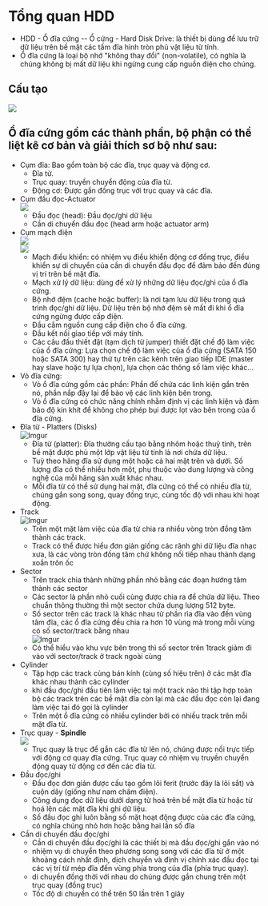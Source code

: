 # Tổng quan HDD

* HDD - Ổ đĩa cứng -- Ổ cứng - Hard Disk Drive: là thiết bị dùng để lưu trữ dữ liệu trên bề mặt các tấm đĩa hình tròn phủ vật liệu từ tính.
* Ổ đĩa cứng là loại bộ nhớ "không thay đổi" (non-volatile), có nghĩa là chúng không bị mất dữ liệu khi ngừng cung cấp nguồn điện cho chúng.
## Cấu tạo
![](http://static.wixstatic.com/media/1e8d46_fec2ba0047184789a75d070c53db3061~mv2.gif)
## Ổ đĩa cứng gồm các thành phần, bộ phận có thể liệt kê cơ bản và giải thích sơ bộ như sau:
* Cụm đĩa: Bao gồm toàn bộ các đĩa, trục quay và động cơ.
    * Đĩa từ.
    * Trục quay: truyền chuyển động của đĩa từ.
    * Động cơ: Được gắn đồng trục với trục quay và các đĩa.
* Cụm đầu đọc-Actuator</br>![](https://static.wixstatic.com/media/1e8d46_67c6a284c146484e96658e648671dfa7~mv2.gif)
    * Đầu đọc (head): Đầu đọc/ghi dữ liệu
    * Cần di chuyển đầu đọc (head arm hoặc actuator arm)
* Cụm mạch điện</br>![](https://ae01.alicdn.com/kf/Hc1a254653ec940c2930971169364333eA/hard-drive-parts-PCB-logic-board-printed-circuit-board-100802503-REV-A-2504-G-for-Seagate.jpg)</br>![](https://bizweb.dktcdn.net/thumb/1024x1024/100/342/841/products/img-0621-2.jpg?v=1602922641437)
    * Mạch điều khiển: có nhiệm vụ điều khiển động cơ đồng trục, điều khiển sự di chuyển của cần di chuyển đầu đọc để đảm bảo đến đúng vị trí trên bề mặt đĩa.
    * Mạch xử lý dữ liệu: dùng để xử lý những dữ liệu đọc/ghi của ổ đĩa cứng.
    * Bộ nhớ đệm (cache hoặc buffer): là nơi tạm lưu dữ liệu trong quá trình đọc/ghi dữ liệu. Dữ liệu trên bộ nhớ đệm sẽ mất đi khi ổ đĩa cứng ngừng được cấp điện.
    * Đầu cắm nguồn cung cấp điện cho ổ đĩa cứng.
    * Đầu kết nối giao tiếp với máy tính.
    * Các cầu đấu thiết đặt (tạm dịch từ jumper) thiết đặt chế độ làm việc của ổ đĩa cứng: Lựa chọn chế độ làm việc của ổ đĩa cứng (SATA 150 hoặc SATA 300) hay thứ tự trên các kênh trên giao tiếp IDE (master hay slave hoặc tự lựa chọn), lựa chọn các thông số làm việc khác...
* Vỏ đĩa cứng:
    * Vỏ ổ đĩa cứng gồm các phần: Phần đế chứa các linh kiện gắn trên nó, phần nắp đậy lại để bảo vệ các linh kiện bên trong.
    * Vỏ ổ đĩa cứng có chức năng chính nhằm định vị các linh kiện và đảm bảo độ kín khít để không cho phép bụi được lọt vào bên trong của ổ đĩa cứng.
* Đĩa từ - Platters (Disks)</br>![Imgur](https://i.imgur.com/NGolZlP.png)</br>
    * Đĩa từ (platter): Đĩa thường cấu tạo bằng nhôm hoặc thuỷ tinh, trên bề mặt được phủ một lớp vật liệu từ tính là nơi chứa dữ liệu.
    *    Tuỳ theo hãng đĩa sử dụng một hoặc cả hai mặt trên và dưới. Số lượng đĩa có thể nhiều hơn một, phụ thuộc vào dung lượng và công nghệ của mỗi hãng sản xuất khác nhau.
    *    Mỗi đĩa từ có thể sử dụng hai mặt, đĩa cứng có thể có nhiều đĩa từ, chúng gắn song song, quay đồng trục, cùng tốc độ với nhau khi hoạt động.
* Track</br>![Imgur](https://i.imgur.com/Sx8jCir.png)
    *    Trên một mặt làm việc của đĩa từ chia ra nhiều vòng tròn đồng tâm thành các track.
    *    Track có thể được hiểu đơn giản giống các rãnh ghi dữ liệu đĩa nhạc xưa, là các vòng tròn đồng tâm chứ không nối tiếp nhau thành dạng xoắn trôn ốc
* Sector
    *    Trên track chia thành những phần nhỏ bằng các đoạn hướng tâm thành các sector
    *    Các sector là phần nhỏ cuối cùng được chia ra để chứa dữ liệu. Theo chuẩn thông thường thì một sector chứa dung lượng 512 byte.
    *    Số sector trên các track là khác nhau từ phần rìa đĩa vào đến vùng tâm đĩa, các ổ đĩa cứng đều chia ra hơn 10 vùng mà trong mỗi vùng có số sector/track bằng nhau </br>![Imgur](https://i.imgur.com/6FQHOkN.png)
    * Có thể hiểu vào khu vực bên trong thì số sector trên 1track giảm đi vào với sector/track ở track ngoài cùng
* Cylinder
    *    Tập hợp các track cùng bán kính (cùng số hiệu trên) ở các mặt đĩa khác nhau thành các cylinder
    *    khi đầu đọc/ghi đầu tiên làm việc tại một track nào thì tập hợp toàn bộ các track trên các bề mặt đĩa còn lại mà các đầu đọc còn lại đang làm việc tại đó gọi là cylinder
    *    Trên một ổ đĩa cứng có nhiều cylinder bởi có nhiều track trên mỗi mặt đĩa từ.
* Trục quay - **Spindle**</br>![](https://static.wixstatic.com/media/1e8d46_5269492be202479eb9d831c2a1c35c60~mv2.gif)
    *    Trục quay là trục để gắn các đĩa từ lên nó, chúng được nối trực tiếp với động cơ quay đĩa cứng. Trục quay có nhiệm vụ truyền chuyển động quay từ động cơ đến các đĩa từ.    
* Đầu đọc/ghi
    *    Đầu đọc đơn giản được cấu tạo gồm lõi ferit (trước đây là lõi sắt) và cuộn dây (giống như nam châm điện).
    *   Công dụng đọc dữ liệu dưới dạng từ hoá trên bề mặt đĩa từ hoặc từ hoá lên các mặt đĩa khi ghi dữ liệu.
    *    Số đầu đọc ghi luôn bằng số mặt hoạt động được của các đĩa cứng, có nghĩa chúng nhỏ hơn hoặc bằng hai lần số đĩa
* Cần di chuyển đầu đọc/ghi
    *    Cần di chuyển đầu đọc/ghi là các thiết bị mà đầu đọc/ghi gắn vào nó
    *    nhiệm vụ di chuyển theo phương song song với các đĩa từ ở một khoảng cách nhất định, dịch chuyển và định vị chính xác đầu đọc tại các vị trí từ mép đĩa đến vùng phía trong của đĩa (phía trục quay).
    *    di chuyển đồng thời với nhau do chúng được gắn chung trên một trục quay (đồng trục)
    * Tốc độ di chuyển có thể trên 50 lần trên 1 giây





![]()
![]()
![]()
![]()
![]()